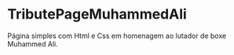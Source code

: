 # TributePageMuhammedAli
Página simples com Html e Css em homenagem ao lutador de boxe Muhammed Ali.
